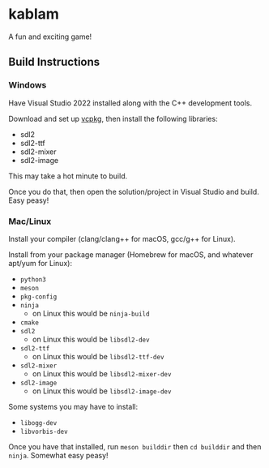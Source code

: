 # kablam

A fun and exciting game!

## Build Instructions

### Windows

Have Visual Studio 2022 installed along with the C++ development tools.

Download and set up [vcpkg](https://learn.microsoft.com/en-us/vcpkg/get_started/overview), then install the following libraries:

* sdl2
* sdl2-ttf
* sdl2-mixer
* sdl2-image

This may take a hot minute to build.

Once you do that, then open the solution/project in Visual Studio and build. Easy peasy!

### Mac/Linux

Install your compiler (clang/clang++ for macOS, gcc/g++ for Linux).

Install from your package manager (Homebrew for macOS, and whatever apt/yum for Linux):

* `python3`
* `meson`
* `pkg-config`
* `ninja`
  * on Linux this would be `ninja-build`
* `cmake`
* `sdl2`
  * on Linux this would be `libsdl2-dev`
* `sdl2-ttf`
  * on Linux this would be `libsdl2-ttf-dev`
* `sdl2-mixer`
  * on Linux this would be `libsdl2-mixer-dev`
* `sdl2-image`
  * on Linux this would be `libsdl2-image-dev`

Some systems you may have to install:
  * `libogg-dev`
  * `libvorbis-dev`

Once you have that installed, run `meson builddir` then `cd builddir` and then `ninja`. Somewhat easy peasy!
